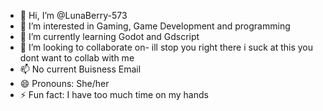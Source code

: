 - 👋 Hi, I’m @LunaBerry-573
- 👀 I’m interested in Gaming, Game Development and programming
- 🌱 I’m currently learning Godot and Gdscript
- 💞️ I’m looking to collaborate on- ill stop you right there i suck at this you dont want to collab with me
- 📫 No current Buisness Email
- 😄 Pronouns: She/her
- ⚡ Fun fact: I have too much time on my hands

<!---
LunaBerry-573/LunaBerry-573 is a ✨ special ✨ repository because its `README.md` (this file) appears on your GitHub profile.
You can click the Preview link to take a look at your changes.
--->
